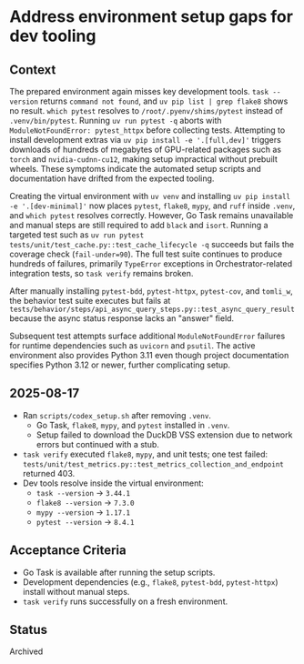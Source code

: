 # Address environment setup gaps for dev tooling

## Context
The prepared environment again misses key development tools. `task --version`
returns `command not found`, and `uv pip list | grep flake8` shows no result.
`which pytest` resolves to `/root/.pyenv/shims/pytest` instead of
`.venv/bin/pytest`. Running `uv run pytest -q` aborts with
`ModuleNotFoundError: pytest_httpx` before collecting tests. Attempting to install
development extras via `uv pip install -e '.[full,dev]'` triggers downloads of
hundreds of megabytes of GPU-related packages such as `torch` and
`nvidia-cudnn-cu12`, making setup impractical without prebuilt wheels. These
symptoms indicate the automated setup scripts and documentation have drifted
from the expected tooling.

Creating the virtual environment with `uv venv` and installing
`uv pip install -e '.[dev-minimal]'` now places `pytest`, `flake8`, `mypy`, and
`ruff` inside `.venv`, and `which pytest` resolves correctly. However,
Go Task remains unavailable and manual steps are still required to add `black`
and `isort`. Running a targeted test such as
`uv run pytest tests/unit/test_cache.py::test_cache_lifecycle -q` succeeds but
fails the coverage check (`fail-under=90`). The full test suite continues to
produce hundreds of failures, primarily `TypeError` exceptions in
Orchestrator-related integration tests, so `task verify` remains broken.

After manually installing `pytest-bdd`, `pytest-httpx`, `pytest-cov`, and
`tomli_w`, the behavior test suite executes but fails at
`tests/behavior/steps/api_async_query_steps.py::test_async_query_result`
because the async status response lacks an "answer" field.

Subsequent test attempts surface additional `ModuleNotFoundError`
failures for runtime dependencies such as `uvicorn` and `psutil`.
The active environment also provides Python 3.11 even though project
documentation specifies Python 3.12 or newer, further complicating
setup.

## 2025-08-17
- Ran `scripts/codex_setup.sh` after removing `.venv`.
  - Go Task, `flake8`, `mypy`, and `pytest` installed in `.venv`.
  - Setup failed to download the DuckDB VSS extension due to network
    errors but continued with a stub.
- `task verify` executed `flake8`, `mypy`, and unit tests; one test
  failed: `tests/unit/test_metrics.py::test_metrics_collection_and_endpoint`
  returned 403.
- Dev tools resolve inside the virtual environment:
  - `task --version` → `3.44.1`
  - `flake8 --version` → `7.3.0`
  - `mypy --version` → `1.17.1`
  - `pytest --version` → `8.4.1`

## Acceptance Criteria
- Go Task is available after running the setup scripts.
- Development dependencies (e.g., `flake8`, `pytest-bdd`, `pytest-httpx`) install
  without manual steps.
- `task verify` runs successfully on a fresh environment.

## Status
Archived
